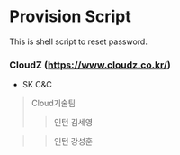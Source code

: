 # Provision Script

This is shell script to reset password.

### CloudZ (https://www.cloudz.co.kr/)
* SK C&C
> Cloud기술팀
>> 인턴 김세영 

>> 인턴 강성훈
